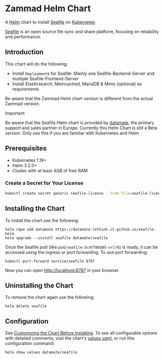 # Zammad Helm Chart

A [Helm](https://helm.sh) chart to install [Seafile](https://seafile.com) on [Kubernetes](https://kubernetes.io)

[Seafile](https://seafile.com/) is an open source file sync and share platform,
focusing on reliability and performance.

## Introduction

This chart will do the following:

- Install `Deployment`s for Seafile. Mainly one Seafile-Backend-Server and multiple Seafile-Frontend-Server
- Install Elasticsearch, Memcached, MariaDB & Minio (optional) as requirements

Be aware that the Zammad Helm chart version is different from the actual Zammad version.

> [!IMPORTANT]  
> Be aware that the Seafile Helm chart is provided by [datamate](https://datamate.org), the primary support and sales partner in Europe.
> Currently this Helm Chart is still a Beta version. Only use this if you are familiar with Kubernetes and Helm

## Prerequisites

- Kubernetes 1.19+
- Helm 3.2.0+
- Cluster with at least 4GB of free RAM

### Create a Secret for Your License

```bash
kubectl create secret generic seafile-license --from-file=seafile-license.txt=$PATH_TO_YOUR_LICENSE_FILE
```

## Installing the Chart

To install the chart use the following:

```console
helm repo add datamate https://datamate-rethink-it.github.io/seafile-helm
helm upgrade --install seafile datamate/seafile
```

Once the Seafile pod (like `pod/seafile-5c4ff86d85-vrlr6`) is ready, it can be accessed using the ingress or port forwarding.
To use port forwarding:

```console
kubectl port-forward service/seafile 8787
```

Now you can open <http://localhost:8787> in your browser.

## Uninstalling the Chart

To remove the chart again use the following:

```console
helm delete seafile
```

## Configuration

See [Customizing the Chart Before Installing](https://helm.sh/docs/intro/using_helm/#customizing-the-chart-before-installing).
To see all configurable options with detailed comments, visit the chart's [values.yaml](./values.yaml), or run this configuration command:

```console
helm show values datamate/seafile
```
